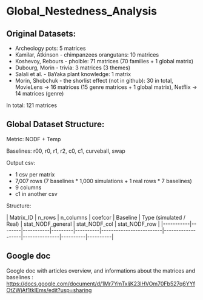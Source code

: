 # Global_Nestedness_Analysis

## Original Datasets:

- Archeology pots: 5 matrices
- Kamilar, Atkinson - chimpanzees orangutans: 10 matrices
- Koshevoy, Rebours - phoible: 71 matrices (70 families + 1 global matrix)
- Dubourg, Morin - trivia: 3 matrices (3 themes)
- Salali et al. - BaYaka plant knowledge: 1 matrix
- Morin, Shobchuk - the shorlist effect (not in github): 30 in total, MovieLens -> 16 matrices (15 genre matrices + 1 global matrix), Netflix -> 14 matrices (genre)

In total: 121 matrices

## Global Dataset Structure:

Metric: NODF + Temp

Baselines: r00, r0, r1, r2, c0, c1, curveball, swap

Output csv: 
- 1 csv per matrix
- 7,007 rows (7 baselines * 1,000 simulations + 1 real rows * 7 baselines)
- 9 columns
- c1 in another csv

Structure:

| Matrix_ID | n_rows | n_columns | coefcor | Baseline | Type (simulated / Real) | stat_NODF_general | stat_NODF_col | stat_NODF_row | 
|-----------|--------|-----------|---------|----------|-------------------------|-------------------|---------------|----------|----------|

## Google doc 

Google doc with articles overview, and informations about the matrices and baselines : https://docs.google.com/document/d/1Mr7YmTxljK23lHVOm70Fb527q6YYfOtZWjAf1tklEms/edit?usp=sharing
